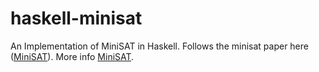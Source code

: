 # haskell-minisat
An Implementation of MiniSAT in Haskell.
Follows the minisat paper here ([MiniSAT](http://minisat.se/downloads/MiniSat.pdf)). 
More info [MiniSAT](http://minisat.se/MiniSat.html).

